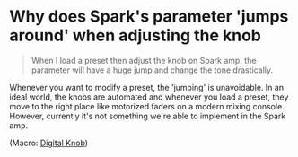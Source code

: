 # Why does Spark's parameter 'jumps around' when adjusting the knob
> When I load a preset then adjust the knob on Spark amp, the parameter will have a huge jump and change the tone drastically.

Whenever you want to modify a preset, the 'jumping' is unavoidable. In an ideal world, the knobs are automated and whenever you load a preset, they move to the right place like motorized faders on a modern mixing console. However, currently it's not something we're able to implement in the Spark amp.  

(Macro: <u>Digital Knob</u>)